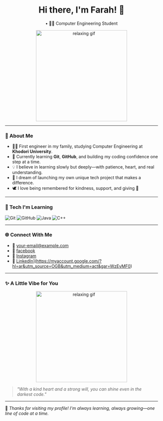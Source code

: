 <h1 align="center">Hi there, I'm Farah! 👋</h1>

<p align="center">
                 • 👩‍💻 Computer Engineering Student 
</p>



<p align="center">
  <img src="https://media1.giphy.com/media/v1.Y2lkPTc5MGI3NjExOW1jbjM0NDE0Z3h1OHZ2Y2VoYzJqcTJoN212NWV5dHc3c2swdnR1bCZlcD12MV9pbnRlcm5hbF9naWZfYnlfaWQmY3Q9Zw/WOwiryOPA0G6jhKqB0/giphy.gif" width="300" alt="relaxing gif"/>
</p>

---

### 💫 About Me

- 👩‍🎓 First engineer in my family, studying Computer Engineering at **Khodori University**.
- 🌱 Currently learning **Git**, **GitHub**, and building my coding confidence one step at a time.
- 💡 I believe in learning slowly but deeply—with patience, heart, and real understanding.
- 🌟 I dream of launching my own unique tech project that makes a difference.
- 🕊️ I love being remembered for kindness, support, and giving 🌸

---

### 🔧 Tech I'm Learning

![Git](https://img.shields.io/badge/Git-F05032?style=for-the-badge&logo=git&logoColor=white)
![GitHub](https://img.shields.io/badge/GitHub-181717?style=for-the-badge&logo=github&logoColor=white)
![Java](https://img.shields.io/badge/Java-007396?style=for-the-badge&logo=java&logoColor=white)
![C++](https://img.shields.io/badge/C++-00599C?style=for-the-badge&logo=c%2B%2B&logoColor=white)

---

### 🌐 Connect With Me

- 📧 [your-email@example.com](mailto:your-email@example.com)
- 👤 [facebook](https://www.facebook.com/profile.php?id=100018106394819)
- 📸 [Instagram](https://www.instagram.com/ffa.909?next=%2F)
- 💼 [LinkedIn]([https://linkedin.com/)](https://myaccount.google.com/?hl=ar&utm_source=OGB&utm_medium=act&gar=WzEyMF0)

---


### ✨ A Little Vibe for You

<p align="center">
  <img src="https://media2.giphy.com/media/v1.Y2lkPTc5MGI3NjExM2JieG52dG1rOGxvOGE2NG84Z21vMmxtZ2wzd2VjaGpnZnljbHQ2NiZlcD12MV9pbnRlcm5hbF9naWZfYnlfaWQmY3Q9Zw/bVyuy03qTLAelRKshL/giphy.gif" width="300" alt="relaxing gif"/>
</p>



> _"With a kind heart and a strong will, you can shine even in the darkest code."_

---

🦋 *Thanks for visiting my profile! I'm always learning, always growing—one line of code at a time.*
